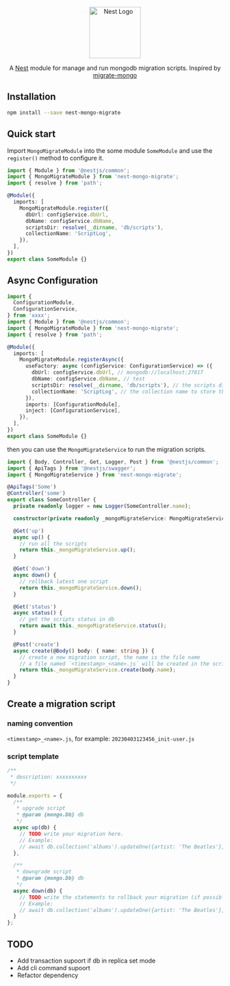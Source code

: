 <p align="center">
  <a href="http://nestjs.com"><img alt="Nest Logo" src="https://nestjs.com/img/logo-small.svg" width="120" /></a>
</p>

<p align="center">
  A <a href="https://github.com/nestjs/nest">Nest</a> module for manage and run mongodb migration scripts. Inspired by <a href="https://www.npmjs.com/package/migrate-mongo"> migrate-mongo </a>
</p>


## Installation

```bash
npm install --save nest-mongo-migrate
```

## Quick start

Import `MongoMigrateModule` into the some module `SomeModule` and use the `register()` method to configure it.

```typescript
import { Module } from '@nestjs/common';
import { MongoMigrateModule } from 'nest-mongo-migrate';
import { resolve } from 'path';

@Module({
  imports: [
    MongoMigrateModule.register({
      dbUrl: configService.dbUrl,
      dbName: configService.dbName,
      scriptsDir: resolve(__dirname, 'db/scripts'),
      collectionName: 'ScriptLog',
    }),
  ],
})
export class SomeModule {}

```

## Async Configuration

```typescript
import {
  ConfigurationModule,
  ConfigurationService,
} from 'xxxx';
import { Module } from '@nestjs/common';
import { MongoMigrateModule } from 'nest-mongo-migrate';
import { resolve } from 'path';

@Module({
  imports: [
    MongoMigrateModule.registerAsync({
      useFactory: async (configService: ConfigurationService) => ({
        dbUrl: configService.dbUrl, // mongodb://localhost:27017
        dbName: configService.dbName, // test
        scriptsDir: resolve(__dirname, 'db/scripts'), // the scripts dir
        collectionName: 'ScriptLog', // the collection name to store the script log
      }),
      imports: [ConfigurationModule],
      inject: [ConfigurationService],
    }),
  ],
})
export class SomeModule {}

```

then you can use the `MongoMigrateService` to run the migration scripts.


```typescript
import { Body, Controller, Get, Logger, Post } from '@nestjs/common';
import { ApiTags } from '@nestjs/swagger';
import { MongoMigrateService } from 'nest-mongo-migrate';

@ApiTags('Some')
@Controller('some')
export class SomeController {
  private readonly logger = new Logger(SomeController.name);

  constructor(private readonly _mongoMigrateService: MongoMigrateService) {}

  @Get('up')
  async up() {
    // run all the scripts
    return this._mongoMigrateService.up();
  }

  @Get('down')
  async down() {
    // rollback latest one script
    return this._mongoMigrateService.down();
  }

  @Get('status')
  async status() {
    // get the scripts status in db
    return await this._mongoMigrateService.status();
  }

  @Post('create')
  async create(@Body() body: { name: string }) {
    // create a new migration script, the name is the file name
    // a file named `<timestamp>_<name>.js` will be created in the scripts dir
    return this._mongoMigrateService.create(body.name);
  }
}

```

## Create a migration script

### naming convention

`<timestamp>_<name>.js`, for example: `20230403123456_init-user.js`

### script template

```javascript
/**
 * description: xxxxxxxxxx
 */

module.exports = {
  /**
   * upgrade script
   * @param {mongo.Db} db 
   */
  async up(db) {
    // TODO write your migration here.
    // Example:
    // await db.collection('albums').updateOne({artist: 'The Beatles'}, {$set: {blacklisted: true}});
  },

  /**
   * downgrade script
   * @param {mongo.Db} db 
   */
  async down(db) {
    // TODO write the statements to rollback your migration (if possible)
    // Example:
    // await db.collection('albums').updateOne({artist: 'The Beatles'}, {$set: {blacklisted: false}});
  }
};

```

## TODO
- Add transaction supoort if db in replica set mode
- Add cli command supoort
- Refactor dependency